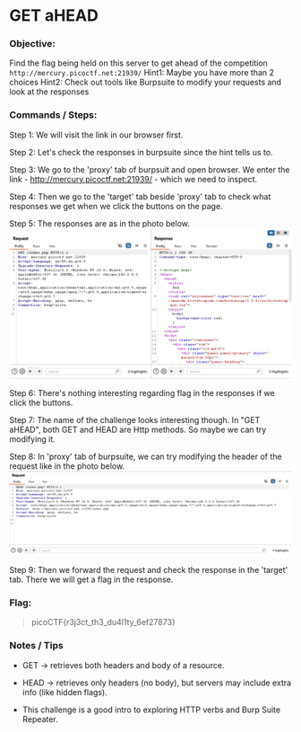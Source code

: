 # GET aHEAD

### Objective:

Find the flag being held on this server to get ahead of the competition `http://mercury.picoctf.net:21939/`
Hint1: Maybe you have more than 2 choices
Hint2: Check out tools like Burpsuite to modify your requests and look at the responses

### Commands / Steps:

Step 1: We will visit the link in our browser first. 

Step 2: Let's check the responses in burpsuite since the hint tells us to. 

Step 3: We go to the 'proxy' tab of burpsuit and open browser. We enter the link - http://mercury.picoctf.net:21939/ - which we need to inspect. 

Step 4: Then we go to the 'target' tab beside 'proxy' tab to check what responses we get when we click the buttons on the page. 

Step 5: The responses are as in the photo below. 
![image](./imgs/get_ahead.png)

Step 6: There's nothing interesting regarding flag in the responses if we click the buttons. 

Step 7: The name of the challenge looks interesting though. In "GET aHEAD", both GET and HEAD are Http methods. So maybe we can try modifying it. 

Step 8: In 'proxy' tab of burpsuite, we can try modifying the header of the request like in the photo below. 
![image](./imgs/get_ahead2.png)

Step 9: Then we forward the request and check the response in the 'target' tab. There we will get a flag in the response. 

### Flag:

> picoCTF{r3j3ct_th3_du4l1ty_6ef27873}

### Notes / Tips

- GET → retrieves both headers and body of a resource.

- HEAD → retrieves only headers (no body), but servers may include extra info (like hidden flags).

- This challenge is a good intro to exploring HTTP verbs and Burp Suite Repeater.


